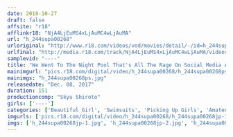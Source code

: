 ```yaml
---
date: 2018-10-27
draft: false
affsite: "r18"
afflinkr18: "NjA4LjEuMS4xLjAuMC4wLjAuMA"
url: "h_244supa00268"
urloriginal: "http://www.r18.com/videos/vod/movies/detail/-/id=h_244supa00268"
urlfinal: "http://media.r18.com/track/NjA4LjEuMS4xLjAuMC4wLjAuMA/videos/vod/movies/detail/-/id=h_244supa00268"
samplevid: "----"
title: "We Went To The Night Pool That's All The Rage On Social Media And We Decided To Go Undercover !! We're Using Every Trick In Our Book To Fuck These Hot Gal Babes In Swimsuits!!!"
mainimgurl: "pics.r18.com/digital/video/h_244supa00268/h_244supa00268ps.jpg"
mainimgs: "h_244supa00268ps.jpg"
releasedate: "Dec. 08, 2017"
duration: 151
productioncomp: "Skyu Shiroto"
girls: ['----']
categories: ['Beautiful Girl', 'Swimsuits', 'Picking Up Girls', 'Amateur', 'Threesome / Foursome', 'Hi-Def']
imgurls: ['pics.r18.com/digital/video/h_244supa00268/h_244supa00268jp-1.jpg', 'pics.r18.com/digital/video/h_244supa00268/h_244supa00268jp-2.jpg', 'pics.r18.com/digital/video/h_244supa00268/h_244supa00268jp-3.jpg', 'pics.r18.com/digital/video/h_244supa00268/h_244supa00268jp-4.jpg', 'pics.r18.com/digital/video/h_244supa00268/h_244supa00268jp-5.jpg', 'pics.r18.com/digital/video/h_244supa00268/h_244supa00268jp-6.jpg', 'pics.r18.com/digital/video/h_244supa00268/h_244supa00268jp-7.jpg', 'pics.r18.com/digital/video/h_244supa00268/h_244supa00268jp-8.jpg', 'pics.r18.com/digital/video/h_244supa00268/h_244supa00268jp-9.jpg', 'pics.r18.com/digital/video/h_244supa00268/h_244supa00268jp-10.jpg', 'pics.r18.com/digital/video/h_244supa00268/h_244supa00268jp-11.jpg', 'pics.r18.com/digital/video/h_244supa00268/h_244supa00268jp-12.jpg', 'pics.r18.com/digital/video/h_244supa00268/h_244supa00268jp-13.jpg', 'pics.r18.com/digital/video/h_244supa00268/h_244supa00268jp-14.jpg', 'pics.r18.com/digital/video/h_244supa00268/h_244supa00268jp-15.jpg', 'pics.r18.com/digital/video/h_244supa00268/h_244supa00268jp-16.jpg', 'pics.r18.com/digital/video/h_244supa00268/h_244supa00268jp-17.jpg', 'pics.r18.com/digital/video/h_244supa00268/h_244supa00268jp-18.jpg', 'pics.r18.com/digital/video/h_244supa00268/h_244supa00268jp-19.jpg', 'pics.r18.com/digital/video/h_244supa00268/h_244supa00268jp-20.jpg']
imgs: ['h_244supa00268jp-1.jpg', 'h_244supa00268jp-2.jpg', 'h_244supa00268jp-3.jpg', 'h_244supa00268jp-4.jpg', 'h_244supa00268jp-5.jpg', 'h_244supa00268jp-6.jpg', 'h_244supa00268jp-7.jpg', 'h_244supa00268jp-8.jpg', 'h_244supa00268jp-9.jpg', 'h_244supa00268jp-10.jpg', 'h_244supa00268jp-11.jpg', 'h_244supa00268jp-12.jpg', 'h_244supa00268jp-13.jpg', 'h_244supa00268jp-14.jpg', 'h_244supa00268jp-15.jpg', 'h_244supa00268jp-16.jpg', 'h_244supa00268jp-17.jpg', 'h_244supa00268jp-18.jpg', 'h_244supa00268jp-19.jpg', 'h_244supa00268jp-20.jpg']
---
```


